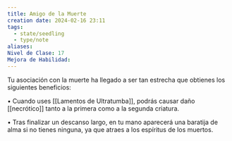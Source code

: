 ```yaml
---
title: Amigo de la Muerte
creation date: 2024-02-16 23:11
tags:
  - state/seedling
  - type/note
aliases: 
Nivel de Clase: 17
Mejora de Habilidad:
---
```

Tu asociación con la muerte ha llegado a ser tan estrecha que obtienes los siguientes beneficios:

• Cuando uses [[Lamentos de Ultratumba]], podrás causar daño [[necrótico]] tanto a la primera como a la segunda criatura.

• Tras finalizar un descanso largo, en tu mano aparecerá una baratija de alma si no tienes ninguna,
ya que atraes a los espíritus de los muertos.

